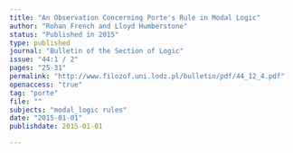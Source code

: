 ```yaml
---
title: "An Observation Concerning Porte's Rule in Modal Logic"
author: "Rohan French and Lloyd Humberstone"
status: "Published in 2015"
type: published
journal: "Bulletin of the Section of Logic"
issue: "44:1 / 2"
pages: "25-31"
permalink: "http://www.filozof.uni.lodz.pl/bulletin/pdf/44_12_4.pdf" 
openaccess: "true"
tag: "porte"
file: ""
subjects: "modal_logic rules"
date: "2015-01-01"
publishdate: 2015-01-01

---
```


